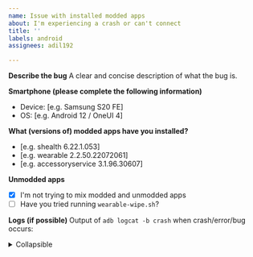 ```yaml
---
name: Issue with installed modded apps
about: I'm experiencing a crash or can't connect
title: ''
labels: android
assignees: adil192

---
```


**Describe the bug**
A clear and concise description of what the bug is.

**Smartphone (please complete the following information)**
 - Device: [e.g. Samsung S20 FE]
 - OS: [e.g. Android 12 / OneUI 4]

**What (versions of) modded apps have you installed?**
 - [e.g. shealth 6.22.1.053]
 - [e.g. wearable 2.2.50.22072061]
 - [e.g. accessoryservice 3.1.96.30607]

**Unmodded apps**
 - [X] I'm not trying to mix modded and unmodded apps
 - [ ] Have you tried running `wearable-wipe.sh`?

**Logs (if possible)**
Output of `adb logcat -b crash` when crash/error/bug occurs:
<details>
  <summary>Collapsible</summary>

```
Paste logcat
 output
  here
```

</summary>
